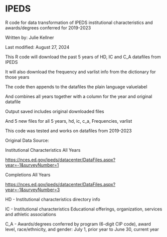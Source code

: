 # IPEDS
R code for data transformation of IPEDS institutional characteristics and awards/degrees conferred for 2019-2023

Written by: Julie Kellner

Last modified: August 27, 2024

This R code will download the past 5 years of HD, IC and C_A datafiles from IPEDS

It will also download the frequency and varlist info from the dictionary for those years

The code then appends to the datafiles the plain language valuelabel

And combines all years together with a column for the year and original datafile

Output saved includes original downloaded files

And 5 new files for all 5 years, hd, ic, c_a, Frequencies, varlist

This code was tested and works on datafiles from 2019-2023

Original Data Source:

Institutional Characteristics All Years

https://nces.ed.gov/ipeds/datacenter/DataFiles.aspx?year=-1&surveyNumber=1

Completions All Years

https://nces.ed.gov/ipeds/datacenter/DataFiles.aspx?year=-1&surveyNumber=3

HD - Institutional characteristics directory info

IC - Institutional characteristics Educational offerings, organization, services and athletic associations

C_A - Awards/degrees conferred by program (6-digit CIP code), award level, race/ethnicity, and gender: July 1, prior year to June 30, current year
